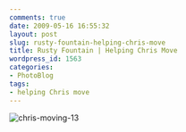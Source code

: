 ```yaml
---
comments: true
date: 2009-05-16 16:55:32
layout: post
slug: rusty-fountain-helping-chris-move
title: Rusty Fountain | Helping Chris Move
wordpress_id: 1563
categories:
- PhotoBlog
tags:
- helping Chris move
---
```


![chris-moving-13](http://ryanfitzer.com/main/wp-content/uploads/2009/05/chris-moving-13.jpg)
